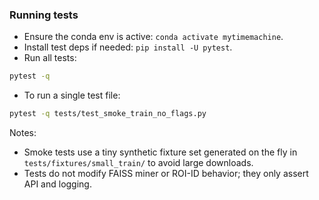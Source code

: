 ### Running tests

- Ensure the conda env is active: `conda activate mytimemachine`.
- Install test deps if needed: `pip install -U pytest`.
- Run all tests:

```bash
pytest -q
```

- To run a single test file:

```bash
pytest -q tests/test_smoke_train_no_flags.py
```

Notes:
- Smoke tests use a tiny synthetic fixture set generated on the fly in `tests/fixtures/small_train/` to avoid large downloads.
- Tests do not modify FAISS miner or ROI-ID behavior; they only assert API and logging.


